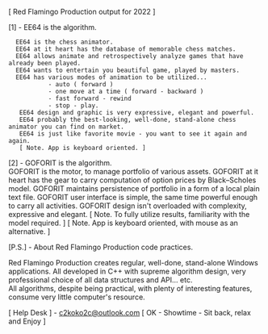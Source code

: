 [ Red Flamingo Production output for 2022 ]


[1] - EE64 is the algorithm.

      EE64 is the chess animator.
      EE64 at it heart has the database of memorable chess matches.
      EE64 allows animate and retrospectively analyze games that have already been played.
      EE64 wants to entertain you beautiful game, played by masters.
      EE64 has various modes of animation to be utilized... 
               - auto ( forward ) 
               - one move at a time ( forward - backward )               
               - fast forward - rewind
               - stop - play.        
       EE64 design and graphic is very expressive, elegant and powerful.
       EE64 probably the best-looking, well-done, stand-alone chess animator you can find on market.
       EE64 is just like favorite movie - you want to see it again and again.
       [ Note. App is keyboard oriented. ]
	   

[2] - GOFORIT is the algorithm.                
       GOFORIT is the motor, to manage portfolio of various assets.
       GOFORIT at it heart has the gear to carry computation of option prices by Black–Scholes model.
       GOFORIT maintains persistence of portfolio in a form of a local plain text file.
       GOFORIT user interface is simple, the same time powerful enough to carry all activities.
       GOFORIT design isn't overloaded with complexity, expressive and elegant.
       [ Note. To fully utilize results, familiarity with the model required. ]
       [ Note. App is keyboard oriented, with mouse as an alternative. ]


[P.S.] - About Red Flamingo Production code practices.

Red Flamingo Production creates regular, well-done, stand-alone Windows applications.
All developed in C++ with supreme algorithm design, very professional choice of all data structures and API... etc.  
All algorithms, despite being practical, with plenty of interesting features, consume very little computer's resource.

[ Help Desk ] - c2koko2c@outlook.com
[ OK - Showtime - Sit back, relax and Enjoy ]

